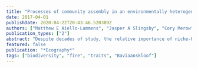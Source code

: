 ```yaml
---
title: "Processes of community assembly in an environmentally heterogeneous, high biodiversity region"
date: 2017-04-01
publishDate: 2020-04-22T20:43:46.520389Z
authors: ["Matthew E Aiello-Lammens", "Jasper A Slingsby", "Cory Merow", "Hayley Kilroy Mollmann", "Douglas Euston-Brown", "Cynthia S Jones", "Jr, John A Silander"]
publication_types: ["2"]
abstract: "Despite decades of study, the relative importance of niche-based versus neutral processes in community assembly remains largely ambiguous. Recent work suggests niche-based processes are more easily detectable at coarser spatial scales, while neutrality dominates at finer scales. Analyses of functional traits with multi-year multi-site biodiversity inventories may provide deeper insights into assembly processes and the effects of spatial scale. We examined associations between community composition, species functional traits, and environmental conditions for plant communities in the Kouga-Baviaanskloof region, an area within South Africa's Cape Floristic Region (CFR) containing high αlpha and beta diversity. This region contains strong climatic gradients and topographic heterogeneity, and is comprised of distinct vegetation classes with varying fire histories, making it an ideal location to assess the role of niche-based environmental filtering on community composition by examining how traits vary with environment. We combined functional trait measurements for over 300 species with observations from vegetation surveys carried out in 1991/1992 and repeated in 2011/2012. We applied redundancy analysis, quantile regression, and null model tests to examine trends in species turnover and functional traits along environmental gradients in space and through time. Functional trait values were weakly associated with most spatial environmental gradients and only showed trends with respect to vegetation class and time since fire. However, survey plots showed greater compositional and functional stability through time than expected based on null models. Taken together, we found clear evidence for functional distinctions between vegetation classes, suggesting strong environmental filtering at this scale, most likely driven by fire dynamics. In contrast, there was little evidence of filtering effects along environmental gradients within vegetation classes, suggesting that assembly processes are largely neutral at this scale, likely the result of very high functional redundancy among species in the regional species pool."
featured: false
publication: "*Ecography*"
tags: ["biodiversity", "fire", "traits", "Baviaanskloof"]
---
```


